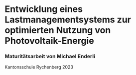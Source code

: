 # Entwicklung eines Lastmanagementsystems zur optimierten Nutzung von Photovoltaik-Energie
### Maturitätsarbeit von Michael Enderli  
Kantonsschule Rychenberg 2023
